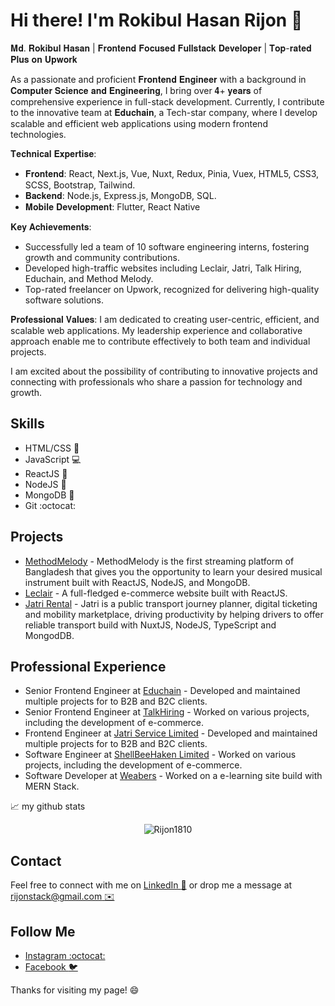 # Hi there! I'm Rokibul Hasan Rijon :wave:

𝐌𝐝. 𝐑𝐨𝐤𝐢𝐛𝐮𝐥 𝐇𝐚𝐬𝐚𝐧 | 𝐅𝐫𝐨𝐧𝐭𝐞𝐧𝐝 𝐅𝐨𝐜𝐮𝐬𝐞𝐝 𝐅𝐮𝐥𝐥𝐬𝐭𝐚𝐜𝐤 𝐃𝐞𝐯𝐞𝐥𝐨𝐩𝐞𝐫 | 𝐓𝐨𝐩-𝐫𝐚𝐭𝐞𝐝 𝐏𝐥𝐮𝐬 𝐨𝐧 𝐔𝐩𝐰𝐨𝐫𝐤

As a passionate and proficient 𝐅𝐫𝐨𝐧𝐭𝐞𝐧𝐝 𝐄𝐧𝐠𝐢𝐧𝐞𝐞𝐫 with a background in 𝐂𝐨𝐦𝐩𝐮𝐭𝐞𝐫 𝐒𝐜𝐢𝐞𝐧𝐜𝐞 𝐚𝐧𝐝 𝐄𝐧𝐠𝐢𝐧𝐞𝐞𝐫𝐢𝐧𝐠, I bring over 𝟒+ 𝐲𝐞𝐚𝐫𝐬 of comprehensive experience in full-stack development. Currently, I contribute to the innovative team at 𝐄𝐝𝐮𝐜𝐡𝐚𝐢𝐧, a Tech-star company, where I develop scalable and efficient web applications using modern frontend technologies.

𝐓𝐞𝐜𝐡𝐧𝐢𝐜𝐚𝐥 𝐄𝐱𝐩𝐞𝐫𝐭𝐢𝐬𝐞:
- 𝐅𝐫𝐨𝐧𝐭𝐞𝐧𝐝: React, Next.js, Vue, Nuxt, Redux, Pinia, Vuex, HTML5, CSS3, SCSS, Bootstrap, Tailwind.
- 𝐁𝐚𝐜𝐤𝐞𝐧𝐝: Node.js, Express.js, MongoDB, SQL.
- 𝐌𝐨𝐛𝐢𝐥𝐞 𝐃𝐞𝐯𝐞𝐥𝐨𝐩𝐦𝐞𝐧𝐭: Flutter, React Native

𝐊𝐞𝐲 𝐀𝐜𝐡𝐢𝐞𝐯𝐞𝐦𝐞𝐧𝐭𝐬:
- Successfully led a team of 10 software engineering interns, fostering growth and community contributions.
- Developed high-traffic websites including Leclair, Jatri, Talk Hiring, Educhain, and Method Melody.
- Top-rated freelancer on Upwork, recognized for delivering high-quality software solutions.

𝐏𝐫𝐨𝐟𝐞𝐬𝐬𝐢𝐨𝐧𝐚𝐥 𝐕𝐚𝐥𝐮𝐞𝐬:
I am dedicated to creating user-centric, efficient, and scalable web applications. My leadership experience and collaborative approach enable me to contribute effectively to both team and individual projects.

I am excited about the possibility of contributing to innovative projects and connecting with professionals who share a passion for technology and growth.

## Skills
- HTML/CSS :nail_care:
- JavaScript :computer:
- ReactJS :rocket:
- NodeJS :whale:
- MongoDB :tropical_drink:
- Git :octocat:

## Projects
- [MethodMelody](https://methodmelody.com/) - MethodMelody is the first streaming platform of Bangladesh that gives you the opportunity to learn your desired musical instrument built with ReactJS, NodeJS, and MongoDB.
- [Leclair](https://leclair.co.jp/) - A full-fledged e-commerce website built with ReactJS.
- [Jatri Rental](https://ticket.jatri.co/) - Jatri is a public transport journey planner, digital ticketing and mobility marketplace, driving productivity by helping drivers to offer reliable transport build with NuxtJS, NodeJS, TypeScript and MongodDB.

## Professional Experience
- Senior Frontend Engineer at [Educhain](https://educhain.io/) - Developed and maintained multiple projects for to B2B and B2C clients.
- Senior Frontend Engineer at [TalkHiring](https://gethirerewards.com/) - Worked on various projects, including the development of e-commerce.
- Frontend Engineer at [Jatri Service Limited](https://www.jatri.co/) - Developed and maintained multiple projects for to B2B and B2C clients.
- Software Engineer at [ShellBeeHaken Limited](https://shellbeehaken.com/) - Worked on various projects, including the development of e-commerce.
- Software Developer at [Weabers](https://weabers.com/) - Worked on a e-learning site build with MERN Stack.

📈 my github stats

<p align="center"> <img src="https://github-readme-stats.vercel.app/api?username=Rijon1810&show_icons=true&theme=gotham" alt="Rijon1810" />

## Contact
Feel free to connect with me on [LinkedIn :necktie:](https://www.linkedin.com/in/rijon1810/) or drop me a message at [rijonstack@gmail.com :envelope:](mailto:rijonstack@gmail.com)

## Follow Me
- [Instagram :octocat:](https://www.instagram.com/rokibulhasanrijon/)
- [Facebook :bird:](https://www.facebook.com/rokibulhasan.rijon.18/)

Thanks for visiting my page! :smile:
